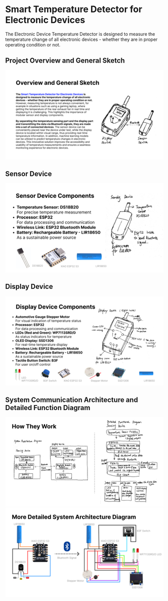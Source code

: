 # Smart Temperature Detector for Electronic Devices
The Electronic Device Temperature Detector is designed to measure the temperature change of all electronic devices - whether they are in proper operating condition or not.
## Project Overview and General Sketch
![](/assets/Slide1.png)
## Sensor Device
![](/assets/Slide2.png)
## Display Device
![](/assets/Slide3.png)
## System Communication Architecture and Detailed Function Diagram
![](/assets/Slide4.png)
![](/assets/Slide5.png)
